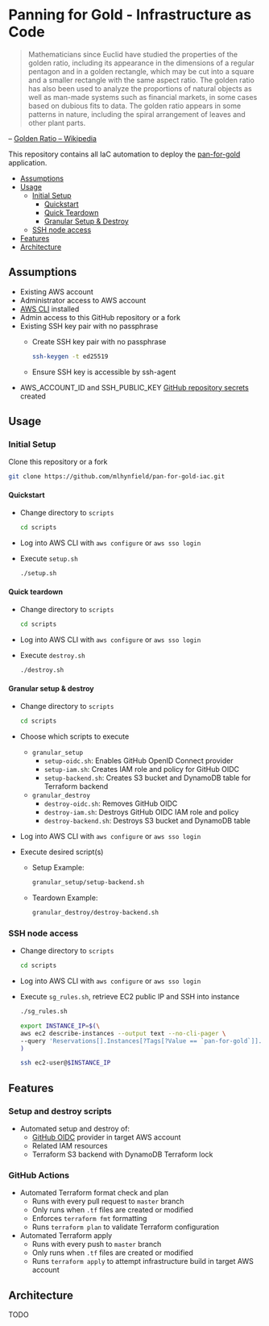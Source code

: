 # Panning for Gold - Infrastructure as Code

> Mathematicians since Euclid have studied the properties of the golden ratio, including its appearance in the dimensions of a regular pentagon and in a golden rectangle, which may be cut into a square and a smaller rectangle with the same aspect ratio. The golden ratio has also been used to analyze the proportions of natural objects as well as man-made systems such as financial markets, in some cases based on dubious fits to data. The golden ratio appears in some patterns in nature, including the spiral arrangement of leaves and other plant parts.

– [Golden Ratio – Wikipedia][1]

This repository contains all IaC automation to deploy the [pan-for-gold][2] application.

- [Assumptions](#assumptions)
- [Usage](#usage)
  - [Initial Setup](#initial-setup)
    - [Quickstart](#quickstart)
    - [Quick Teardown](#quick-teardown)
    - [Granular Setup & Destroy](#granular-setup--destroy)
  - [SSH node access](#ssh-node-access)
- [Features](#features)
- [Architecture](#architecture)

## Assumptions

- Existing AWS account
- Administrator access to AWS account
- [AWS CLI][3] installed
- Admin access to this GitHub repository or a fork
- Existing SSH key pair with no passphrase
  - Create SSH key pair with no passphrase

    ```bash
    ssh-keygen -t ed25519
    ```

  - Ensure SSH key is accessible by ssh-agent
- AWS_ACCOUNT_ID and SSH_PUBLIC_KEY [GitHub repository secrets][4] created

## Usage

### Initial Setup

Clone this repository or a fork

```bash
git clone https://github.com/mlhynfield/pan-for-gold-iac.git
```

#### Quickstart

- Change directory to `scripts`

  ```bash
  cd scripts
  ```

- Log into AWS CLI with `aws configure` or `aws sso login`
- Execute `setup.sh`

  ```bash
  ./setup.sh
  ```

#### Quick teardown

- Change directory to `scripts`

  ```bash
  cd scripts
  ```

- Log into AWS CLI with `aws configure` or `aws sso login`
- Execute `destroy.sh`

  ```bash
  ./destroy.sh
  ```

#### Granular setup & destroy

- Change directory to `scripts`

  ```bash
  cd scripts
  ```

- Choose which scripts to execute
  - `granular_setup`
    - `setup-oidc.sh`: Enables GitHub OpenID Connect provider
    - `setup-iam.sh`: Creates IAM role and policy for GitHub OIDC
    - `setup-backend.sh`: Creates S3 bucket and DynamoDB table for Terraform backend
  - `granular_destroy`
    - `destroy-oidc.sh`: Removes GitHub OIDC
    - `destroy-iam.sh`: Destroys GitHub OIDC IAM role and policy
    - `destroy-backend.sh`: Destroys S3 bucket and DynamoDB table
- Log into AWS CLI with `aws configure` or `aws sso login`
- Execute desired script(s)
  - Setup Example:
  
    ```bash
    granular_setup/setup-backend.sh
    ```

  - Teardown Example:

    ```bash
    granular_destroy/destroy-backend.sh
    ```

### SSH node access

- Change directory to `scripts`

  ```bash
  cd scripts
  ```

- Log into AWS CLI with `aws configure` or `aws sso login`
- Execute `sg_rules.sh`, retrieve EC2 public IP and SSH into instance

  ```bash
  ./sg_rules.sh

  export INSTANCE_IP=$(\
  aws ec2 describe-instances --output text --no-cli-pager \
  --query 'Reservations[].Instances[?Tags[?Value == `pan-for-gold`]].NetworkInterfaces[0].Association.PublicIp'\
  )

  ssh ec2-user@$INSTANCE_IP
  ```

## Features

### Setup and destroy scripts

- Automated setup and destroy of:
  - [GitHub OIDC][5] provider in target AWS account
  - Related IAM resources
  - Terraform S3 backend with DynamoDB Terraform lock

### GitHub Actions

- Automated Terraform format check and plan
  - Runs with every pull request to `master` branch
  - Only runs when `.tf` files are created or modified
  - Enforces `terraform fmt` formatting
  - Runs `terraform plan` to validate Terraform configuration
- Automated Terraform apply
  - Runs with every push to `master` branch
  - Only runs when `.tf` files are created or modified
  - Runs `terraform apply` to attempt infrastructure build in target AWS account

## Architecture

TODO

[1]: https://en.wikipedia.org/wiki/Golden_ratio
[2]: https://github.com/mlhynfield/pan-for-gold
[3]: https://docs.aws.amazon.com/cli/latest/userguide/getting-started-install.html
[4]: https://docs.github.com/en/actions/security-guides/encrypted-secrets
[5]: https://docs.github.com/en/actions/deployment/security-hardening-your-deployments/about-security-hardening-with-openid-connect
